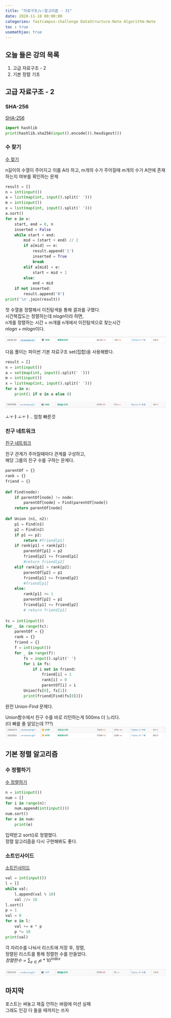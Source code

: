 ```yaml
---
title: "자료구조/👉알고리즘 - 31"
date: 2020-11-18 00:00:00
categories: fastcampus-challenge DataStructure-Note Algorithm-Note
toc : true
usemathjax: true
---
```

## 오늘 들은 강의 목록

1. 고급 자료구조 - 2
2. 기본 정렬 기초

## 고급 자료구조 - 2

### SHA-256

[SHA-256](https://www.acmicpc.net/problem/10930)

```py
import hashlib
print(hashlib.sha256(input().encode()).hexdigest())
```

### 수 찾기

[수 찾기](https://www.acmicpc.net/problem/1920)

n길이의 수열이 주어지고 이를 A라 하고, m개의 수가 주어질때
m개의 수가 A안에 존재하는지 여부를 확인하는 문제

```py
result = []
n = int(input())
a = list(map(int, input().split(' ')))
m = int(input())
x = list(map(int, input().split(' ')))
a.sort()
for e in x:
    start, end = 0, n
    inserted = False
    while start < end:
        mid = (start + end) // 2
        if a[mid] == e:
            result.append('1')
            inserted = True
            break
        elif a[mid] < e:
            start = mid + 1
        else:
            end = mid
    if not inserted:
        result.append('0')
print('\n'.join(result))
```

첫 수열을 정렬해서 이진탐색을 통해 결과를 구했다.  
시간복잡도는 정렬하는데 $n log n$이라 하면,  
n개를 정렬하는 시간 + m개를 n개에서 이진탐색으로 찾는시간  
$n log n + m log n$이다.

![수찾기1](/assets/images/fastchallenge/day31/수찾기1.PNG)


다음 풀이는 파이썬 기본 자료구조 set(집합)을 사용해봤다.

```py
result = []
n = int(input())
a = set(map(int, input().split(' ')))
m = int(input())
x = list(map(int, input().split(' ')))
for e in x:
    print(1 if e in a else 0)
```

![수찾기2](/assets/images/fastchallenge/day31/수찾기2.PNG)

ㅗㅜㅑㅗㅜㅑ.. 엄청 빠른것

### 친구 네트워크

[친구 네트워크](https://www.acmicpc.net/problem/4195)

친구 관계가 주어질때마다 관계를 구성하고,  
해당 그룹의 친구 수를 구하는 문제다.

```py
parentOf = {}
rank = {}
friend = {}

def Find(node):
    if parentOf[node] != node:
        parentOf[node] = Find(parentOf[node])
    return parentOf[node]

def Union (n1, n2):
    p1 = Find(n1)
    p2 = Find(n2)
    if p1 == p2:
        return #friend[p1]
    if rank[p1] < rank[p2]:
        parentOf[p1] = p2
        friend[p2] += friend[p1]
        #return friend[p2]
    elif rank[p1] > rank[p2]:
        parentOf[p2] = p1
        friend[p1] += friend[p2]
        #friend[p1]
    else:
        rank[p1] += 1
        parentOf[p2] = p1
        friend[p1] += friend[p2]
        # return friend[p1]

tc = int(input())
for _ in range(tc):
    parentOf = {}
    rank = {}
    friend = {}
    f = int(input())
    for _ in range(f):
        fs = input().split(' ')
        for i in fs:
            if i not in friend:
                friend[i] = 1
                rank[i] = 0
                parentOf[i] = i
        Union(fs[0], fs[1])
        print(friend[Find(fs[0])])
```

완전 Union-Find 문제다.

Union함수에서 친구 수를 바로 리턴하는게 500ms 더 느리다.  
(더 빠를 줄 알았는데 ???)  
![친구 네트워크](/assets/images/fastchallenge/day31/친구네트워크.PNG)

## 기본 정렬 알고리즘

### 수 정렬하기

[수 정렬하기](https://www.acmicpc.net/problem/2750)

```py
n = int(input())
num = []
for i in range(n):
    num.append(int(input()))
num.sort()
for e in num:
    print(e)
```

입력받고 sort()로 정렬했다.  
정렬 알고리즘을 다시 구현해봐도 좋다.

### 소트인사이드

[소트인사이드](https://www.acmicpc.net/problem/1427)

```py
val = int(input())
l = []
while val:
    l.append(val % 10)
    val //= 10
l.sort()
p = 1
val = 0
for e in l:
    val += e * p
    p *= 10
print(val)
```

각 자리수를 나눠서 리스트에 저장 후, 정렬,  
정렬된 리스트를 통해 정렬한 수를 만들었다.  
$정렬한 수 = \sum_{e \in l} e * 10^{index}$

![소트인사이드](/assets/images/fastchallenge/day31/소트인사이드.PNG)

## 마지막

포스트는 써놓고 제출 안하는 바람에 미션 실패  
그래도 인강 다 들을 때까지는 쓰자